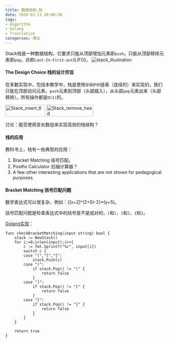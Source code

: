 ```yaml
---
title: 数据结构_栈
date: 2020-02-11 20:00:36
tags: 
- Algorithm
- Golang
- Translation
categories: 博文
---
```

Stack栈是一种数据结构，它要求只能从顶部增加元素即`push`，只能从顶部移除元素即`pop`。亦即`Last-In-First-out`(LIFO)。
![stack_illustration](/images/ds/stack_illustration.png)

<!--more-->

#### The Design Choice 栈的设计宗旨
在多数实现中，包括本教学中，栈是使用`受保护的`链表（连续的）来实现的，我们只能在顶部访问元素，`push`元素到顶部（头部插入），从头部`pop`元素出来（头部移除）。所有操作都是`O(1)`的。
<div style="display:flex;flex-direction: row;"><div><img src="/images/ds/Stack_insert_6.gif" alt="Stack_insert_6" style="display:inline-block;width:98%;margin-right:1em;" /></div><div><img src="/images/ds/Stack_remove_head.gif" alt="Stack_remove_head" style="display:inline-block;width:98%;" /></div></div>

讨论：能否使用变长数组来实现高效的栈结构？

#### 栈的应用
教科书上，栈有一些典型的应用：
1. Bracket Matching 括号匹配。
2. Postfix Calculator 后缀计算器？
3. A few other interesting applications that are not shown for pedagogical purposes.

#### Bracket Matching 括号匹配问题
数学表达式可以很复杂，例如：{[x+2]^(2+5)-2}*(y+5)。

括号匹配问题是检查表达式中的括号是不是成对的，`(`和`)`，`[`和`]`，`{`和`}`。

[Golang实现](https://gist.github.com/straysh/92546c0d2e8659b5579ff7b6fe4286ff)：
```golang
func checkBracketMatching(input string) bool {
	stack := NewStack()
	for i:=0;i<len(input);i++{
		c := fmt.Sprintf("%c", input[i])
		switch c {
		case "(","[","{":
			stack.Push(c)
		case ")":
			if stack.Pop() != "(" {
				return false
			}
		case "]":
			if stack.Pop() != "[" {
				return false
			}
		case "}":
			if stack.Pop() != "{" {
				return false
			}
		}
	}

	return true
}
```

